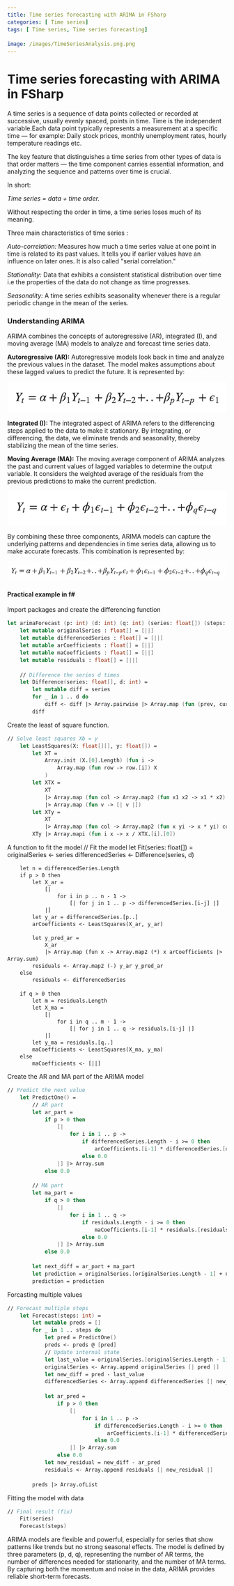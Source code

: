 ```yaml
---
title: Time series forecasting with ARIMA in FSharp
categories: [ Time series]
tags: [ Time series, Time series forecasting]

image: /images/TimeSeriesAnalysis.png.png
---
```


# Time series forecasting with ARIMA in FSharp

A time series is a sequence of data points collected or recorded at successive, usually evenly spaced, points in time. Time is the independent variable.Each data point typically represents a measurement at a specific time — for example:
Daily stock prices, monthly unemployment rates, hourly temperature readings etc.

The key feature that distinguishes a time series from other types of data is that order matters — the time component carries essential information, and analyzing the sequence and patterns over time is crucial.

In short:

*Time series = data + time order.*

Without respecting the order in time, a time series loses much of its meaning.

Three main characteristics of time series
:

*Auto-correlation:* Measures how much a time series value at one point in time is related to its past values. It tells you if earlier values have an influence on later ones. It is also called "serial correlation."

*Stationality:* Data that exhibits a consistent statistical distribution over time i.e the properties of the data do not change as time progresses.

*Seasonality:* A time series exhibits seasonality whenever there is a regular periodic change in the mean of the series.

### Understanding ARIMA

ARIMA combines the concepts of autoregressive (AR), integrated (I), and moving average (MA) models to analyze and forecast time series data.

**Autoregressive (AR):** Autoregressive models look back in time and analyze the previous values in the dataset. The model makes assumptions about these lagged values to predict the future. It is represented by:

![](/images/AR.png) 

**Integrated (I):** The integrated aspect of ARIMA refers to the differencing steps applied to the data to make it stationary. By integrating, or differencing, the data, we eliminate trends and seasonality, thereby stabilizing the mean of the time series.

**Moving Average (MA):** The moving average component of ARIMA analyzes the past and current values of lagged variables to determine the output variable. It considers the weighted average of the residuals from the previous predictions to make the current prediction.

![](/images/MA.png)

By combining these three components, ARIMA models can capture the underlying patterns and dependencies in time series data, allowing us to make accurate forecasts.
This combination is represented by:

![](/images/ARIMA.png)

#### Practical example in f#
Import packages and create the differencing function
```fsharp
let arimaForecast (p: int) (d: int) (q: int) (series: float[]) (steps: int) : float[] =
    let mutable originalSeries : float[] = [||]
    let mutable differencedSeries : float[] = [||]
    let mutable arCoefficients : float[] = [||]
    let mutable maCoefficients : float[] = [||]
    let mutable residuals : float[] = [||]

    // Difference the series d times
    let Difference(series: float[], d: int) =
        let mutable diff = series
        for _ in 1 .. d do
            diff <- diff |> Array.pairwise |> Array.map (fun (prev, curr) -> curr - prev)
        diff
```
Create the least of square function.
```fsharp
// Solve least squares Xb = y
    let LeastSquares(X: float[][], y: float[]) =
        let XT = 
            Array.init (X.[0].Length) (fun i ->
                Array.map (fun row -> row.[i]) X
            )
        let XTX = 
            XT
            |> Array.map (fun col -> Array.map2 (fun x1 x2 -> x1 * x2) col col |> Array.sum)
            |> Array.map (fun v -> [| v |])
        let XTy = 
            XT
            |> Array.map (fun col -> Array.map2 (fun x yi -> x * yi) col y |> Array.sum)
        XTy |> Array.mapi (fun i x -> x / XTX.[i].[0])
```
A function to fit the model
// Fit the model
    let Fit(series: float[]) =
        originalSeries <- series
        differencedSeries <- Difference(series, d)

        let n = differencedSeries.Length
        if p > 0 then
            let X_ar = 
                [|
                    for i in p .. n - 1 ->
                        [| for j in 1 .. p -> differencedSeries.[i-j] |]
                |]
            let y_ar = differencedSeries.[p..]
            arCoefficients <- LeastSquares(X_ar, y_ar)

            let y_pred_ar = 
                X_ar
                |> Array.map (fun x -> Array.map2 (*) x arCoefficients |> Array.sum)
            residuals <- Array.map2 (-) y_ar y_pred_ar
        else
            residuals <- differencedSeries

        if q > 0 then
            let m = residuals.Length
            let X_ma = 
                [|
                    for i in q .. m - 1 ->
                        [| for j in 1 .. q -> residuals.[i-j] |]
                |]
            let y_ma = residuals.[q..]
            maCoefficients <- LeastSquares(X_ma, y_ma)
        else
            maCoefficients <- [||]
            
Create the AR and MA part of the ARIMA model
```fsharp
// Predict the next value
    let PredictOne() =
        // AR part
        let ar_part = 
            if p > 0 then
                [|
                    for i in 1 .. p ->
                        if differencedSeries.Length - i >= 0 then
                            arCoefficients.[i-1] * differencedSeries.[differencedSeries.Length - i]
                        else 0.0
                |] |> Array.sum
            else 0.0

        // MA part
        let ma_part =
            if q > 0 then
                [|
                    for i in 1 .. q ->
                        if residuals.Length - i >= 0 then
                            maCoefficients.[i-1] * residuals.[residuals.Length - i]
                        else 0.0
                |] |> Array.sum
            else 0.0

        let next_diff = ar_part + ma_part
        let prediction = originalSeries.[originalSeries.Length - 1] + next_diff
        prediction = prediction
```
Forcasting multiple values 

```fsharp
// Forecast multiple steps
    let Forecast(steps: int) =
        let mutable preds = []
        for _ in 1 .. steps do
            let pred = PredictOne()
            preds <- preds @ [pred]
            // Update internal state
            let last_value = originalSeries.[originalSeries.Length - 1]
            originalSeries <- Array.append originalSeries [| pred |]
            let new_diff = pred - last_value
            differencedSeries <- Array.append differencedSeries [| new_diff |]

            let ar_pred =
                if p > 0 then
                    [|
                        for i in 1 .. p ->
                            if differencedSeries.Length - i >= 0 then
                                arCoefficients.[i-1] * differencedSeries.[differencedSeries.Length - i]
                            else 0.0
                    |] |> Array.sum
                else 0.0
            let new_residual = new_diff - ar_pred
            residuals <- Array.append residuals [| new_residual |]

        preds |> Array.ofList
```

Fitting the model with data
```fsharp
// Final result (fix)
    Fit(series)
    Forecast(steps)
```



ARIMA models are flexible and powerful, especially for series that show patterns like trends but no strong seasonal effects. The model is defined by three parameters (p, d, q), representing the number of AR terms, the number of differences needed for stationarity, and the number of MA terms. By capturing both the momentum and noise in the data, ARIMA provides reliable short-term forecasts.